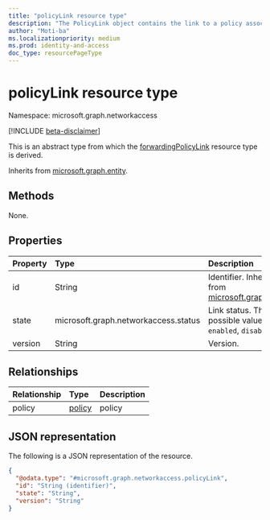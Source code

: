 ```yaml
---
title: "policyLink resource type"
description: "The PolicyLink object contains the link to a policy associated with a specific profile."
author: "Moti-ba"
ms.localizationpriority: medium
ms.prod: identity-and-access
doc_type: resourcePageType
---
```


# policyLink resource type

Namespace: microsoft.graph.networkaccess

[!INCLUDE [beta-disclaimer](../../includes/beta-disclaimer.md)]

This is an abstract type from which the [forwardingPolicyLink](networkaccess-forwardingpolicylink.md) resource type is derived.


Inherits from [microsoft.graph.entity](../resources/entity.md).

## Methods
None.

## Properties
|Property|Type|Description|
|:---|:---|:---|
|id|String|Identifier. Inherited from [microsoft.graph.entity](../resources/entity.md).|
|state|microsoft.graph.networkaccess.status|Link status. The possible values are: `enabled`, `disabled`.|
|version|String|Version.|

## Relationships
|Relationship|Type|Description|
|:---|:---|:---|
|policy|[policy](../resources/networkaccess-policy.md)|policy|

## JSON representation
The following is a JSON representation of the resource.
<!-- {
  "blockType": "resource",
  "keyProperty": "id",
  "@odata.type": "microsoft.graph.networkaccess.policyLink",
  "baseType": "microsoft.graph.entity",
  "openType": false
}
-->
``` json
{
  "@odata.type": "#microsoft.graph.networkaccess.policyLink",
  "id": "String (identifier)",
  "state": "String",
  "version": "String"
}
```

